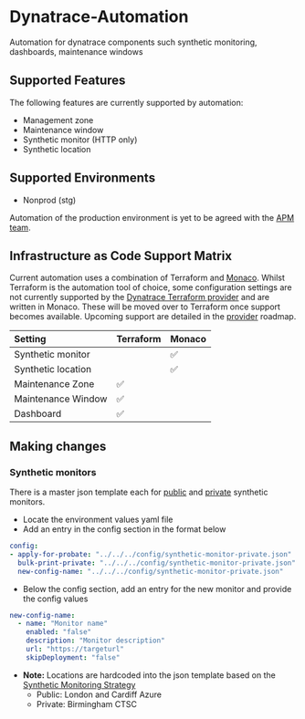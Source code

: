 # Dynatrace-Automation
Automation for dynatrace components such synthetic monitoring, dashboards, maintenance windows

## Supported Features
The following features are currently supported by automation:
* Management zone
* Maintenance window
* Synthetic monitor (HTTP only)
* Synthetic location

## Supported Environments
* Nonprod (stg) 
  
Automation of the production environment is yet to be agreed with the [APM team](https://tools.hmcts.net/confluence/display/APM/Roles+and+Responsibilities).

## Infrastructure as Code Support Matrix
Current automation uses a combination of Terraform and [Monaco](https://dynatrace-oss.github.io/dynatrace-monitoring-as-code/).  Whilst Terraform is the automation tool of choice, some configuration settings are not currently supported by the [Dynatrace Terraform provider](https://github.com/dynatrace-oss/terraform-provider-dynatrace#currently-supported-configuration-settings) and are written in Monaco.  These will be moved over to Terraform once support becomes available.  Upcoming support are detailed in the [provider](https://github.com/dynatrace-oss/terraform-provider-dynatrace/issues/13) roadmap.
   
|Setting|Terraform|Monaco|
|:---|:---|:---|
|Synthetic monitor|  |:white_check_mark:|
|Synthetic location|  |:white_check_mark:|
|Maintenance Zone|:white_check_mark:| |
|Maintenance Window|:white_check_mark:| |
|Dashboard|:white_check_mark:| |

## Making changes

### Synthetic monitors
There is a master json template each for [public](https://github.com/hmcts/dynatrace-automation/blob/master/config/synthetic-monitor-public.json) and [private](https://github.com/hmcts/dynatrace-automation/blob/master/config/synthetic-monitor-private.json) synthetic monitors.
   
* Locate the environment values yaml file
* Add an entry in the config section in the format below
```yaml
config:
- apply-for-probate: "../../../config/synthetic-monitor-private.json"
  bulk-print-private: "../../../config/synthetic-monitor-private.json"
  new-config-name: "../../../config/synthetic-monitor-private.json"

```
* Below the config section, add an entry for the new monitor and provide the config values
```yaml
new-config-name:
  - name: "Monitor name"
    enabled: "false"
    description: "Monitor description"
    url: "https://targeturl"
    skipDeployment: "false"
```
* **Note:** Locations are hardcoded into the json template based on the [Synthetic Monitoring Strategy](https://tools.hmcts.net/confluence/display/APM/Synthetic+Monitoring+Strategy)
  * Public: London and Cardiff Azure
  * Private: Birmingham CTSC